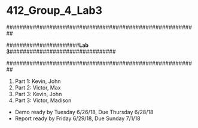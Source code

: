 # 412_Group_4_Lab3

########################################################## 

######################**Lab 3**################################

##########################################################
1. Part 1: Kevin, John 
2. Part 2: Victor, Max
3. Part 3: Kevin, John
4. Part 3: Victor, Madison

- Demo ready by Tuesday 6/26/18, Due Thursday 6/28/18
- Report ready by Friday 6/29/18, Due Sunday 7/1/18
